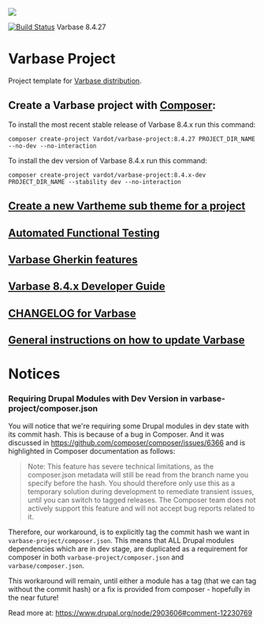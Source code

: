 [![](https://www.drupal.org/files/styles/grid-3/public/project-images/Medium-Logo%20Color%20with%20padding.png)](http://www.drupal.org/project/varbase)

[![Build Status](https://travis-ci.org/Vardot/varbase.svg?branch=8.x-4.27)](https://travis-ci.org/Vardot/varbase/builds/449321465) Varbase 8.4.27

# Varbase Project

Project template for [Varbase distribution](http://www.drupal.org/project/varbase).


## Create a Varbase project with [Composer](https://getcomposer.org/download/):

To install the most recent stable release of Varbase 8.4.x run this command:
```
composer create-project Vardot/varbase-project:8.4.27 PROJECT_DIR_NAME --no-dev --no-interaction
```

To install the dev version of Varbase 8.4.x run this command:
```
composer create-project vardot/varbase-project:8.4.x-dev PROJECT_DIR_NAME --stability dev --no-interaction
```

## [Create a new Vartheme sub theme for a project](https://github.com/Vardot/varbase/tree/8.x-4.x/scripts/README.md)

## [Automated Functional Testing](https://github.com/Vardot/varbase/blob/8.x-4.x/tests/README.md)

## [Varbase Gherkin features](https://github.com/Vardot/varbase/blob/8.x-4.x/tests/features/varbase/README.md)

## [Varbase 8.4.x Developer Guide](https://docs.varbase.vardot.com)

## [CHANGELOG for Varbase](https://github.com/Vardot/varbase/blob/8.x-4.x/CHANGELOG.md)

## [General instructions on how to update Varbase](https://github.com/Vardot/varbase/blob/8.x-4.x/UPDATE.md)




# Notices

### Requiring Drupal Modules with Dev Version in varbase-project/composer.json
You will notice that we're requiring some Drupal modules in dev state with its commit hash. This is because of a bug in Composer. And it was discussed in https://github.com/composer/composer/issues/6366 and is highlighted in Composer documentation as follows:

> Note: This feature has severe technical limitations, as the composer.json metadata will still be read from the branch name you specify before the hash. You should therefore only use this as a temporary solution during development to remediate transient issues, until you can switch to tagged releases. The Composer team does not actively support this feature and will not accept bug reports related to it.

Therefore, our workaround, is to explicitly tag the commit hash we want in `varbase-project/composer.json`. This means that ALL Drupal modules dependencies which are in dev stage, are duplicated as a requirement for composer in both `varbase-project/composer.json` and `varbase/composer.json`.

This workaround will remain, until either a module has a tag (that we can tag without the commit hash) or a fix is provided from composer - hopefully in the near future!

Read more at: https://www.drupal.org/node/2903606#comment-12230769
